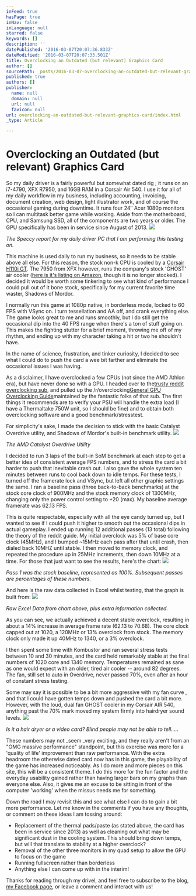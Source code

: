 ```yaml
---
inFeed: true
hasPage: true
inNav: false
inLanguage: null
starred: false
keywords: []
description: ''
datePublished: '2016-03-07T20:07:36.833Z'
dateModified: '2016-03-07T20:07:33.501Z'
title: Overclocking an Outdated (but relevant) Graphics Card
author: []
sourcePath: _posts/2016-03-07-overclocking-an-outdated-but-relevant-graphics-card.md
published: true
authors: []
publisher:
  name: null
  domain: null
  url: null
  favicon: null
url: overclocking-an-outdated-but-relevant-graphics-card/index.html
_type: Article

---
```

# Overclocking an Outdated (but relevant) Graphics Card

So my daily driver is a fairly powerful but somewhat dated rig ; it runs on an i7-4790, XFX R7950, and 16GB RAM in a Corsair Air 540\.  I use it for all of my daily workflow in my business, including accounting, invoicing, document creation, web design, light illustrator work, and of course the occasional gaming during downtime.  It runs four 24″ Acer 1080p monitors so I can multitask better game while working.  Aside from the motherboard, CPU, and Samsung SSD, all of the components are two years or older.  The GPU specifically has been in service since August of 2013\.
![](https://the-grid-user-content.s3-us-west-2.amazonaws.com/8ca10768-88da-4d9a-a03f-3b8305693173.png)

_The Speccy report for my daily driver PC that I am performing this testing on._

This machine is used daily to run my business, so it needs to be stable above all else.  For this reason, the stock non-k CPU is cooled by a [Corsair H110i GT][0]. The 7950 from XFX however, runs the company's stock 'GHOST' air cooler ([here is it's listing on Amazon][1], though it is no longer stocked).  I decided it would be worth some tinkering to see what kind of performance I could pull out of it bone stock, specifically for my current favorite time waster, Shadows of Mordor.

I normally run this game at 1080p native, in borderless mode, locked to 60 FPS with VSync on.  I turn tessellation and AA off, and crank everything else.  The game looks great to me and runs smoothly, but I do still get the occasional dip into the 40 FPS range when there's a ton of stuff going on.   This makes the fighting stutter for a brief moment, throwing me off of my rhythm, and ending up with my character taking a hit or two he shouldn't have.

In the name of science, frustration, and tinker curiosity, I decided to see what I could do to push the card a wee bit farther and eliminate the occasional issues I was having.

As a disclaimer, I have overclocked a few CPUs (not since the AMD Athlon era), but have never done so with a GPU.  I headed over to the[trusty reddit overclocking sub][2], and pulled up the /r/overclocking[General GPU Overclocking Guide][3]maintained by the fantastic folks of that sub.  The first things it recommends are to verify your PSU will handle the extra load (I have a Thermaltake 750W unit, so I should be fine) and to obtain both overclocking software and a good benchmark/stresstest.

For simplicity's sake, I made the decision to stick with the basic Catalyst Overdrive utility, and Shadows of Mordor's built-in benchmark utility.
![](https://the-grid-user-content.s3-us-west-2.amazonaws.com/490721ff-3c4c-4ceb-972c-058198bf146d.png)

_The AMD Catalyst Overdrive Utility_

I decided to run 3 laps of the built-in SoM benchmark at each step to get a better idea of consistent average FPS numbers, and to stress the card a bit harder to push that inevitable crash out.  I also gave the whole system ten minutes between runs to cool back down to idle temps.  For these tests, I turned off the framerate lock and VSync, but left all other graphic settings the same.  I ran a baseline pass (three back-to-back benchmarks) at the stock core clock of 900MHz and the stock memory clock of 1300MHz, changing only the power control setting to +20 (max).  My baseline average framerate was 62.13 FPS.

This is quite respectable, especially with all the eye candy turned up, but I wanted to see if I could push it higher to smooth out the occasional dips in actual gameplay.  I ended up running 12 additional passes (13 total) following the theory of the reddit guide.  My initial overclock was 5% of base core clock (45MHz), and I bumped ~15MHz each pass after that until crash, then dialed back 10MHZ until stable.  I then moved to memory clock, and repeated the procedure up in 25MHz increments, then down 10MHz at a time.  For those that just want to see the results, here's the chart:
![](https://the-grid-user-content.s3-us-west-2.amazonaws.com/f14d33cf-608d-4aa3-86b9-961f260648fb.png)

_Pass 1 was the stock baseline, represented as 100%. Subsequent passes are percentages of these numbers._

And here is the raw data collected in Excel whilst testing, that the graph is built from:
![](https://the-grid-user-content.s3-us-west-2.amazonaws.com/c82fe4f7-3f9a-4a9e-b9b9-fcf016cbf2bc.png)

_Raw Excel Data from chart above, plus extra information collected._

As you can see, we actually achieved a decent stable overclock, resulting in about a 14% increase in average frame rate (62.13 to 70.68).  The core clock capped out at 1020, a 120MHz or 13% overclock from stock.  The memory clock only made it up 40MHz to 1340, or a 3% overclock.

I then spent some time with Kombustor and ran several stress tests between 10 and 30 minutes, and the card held remarkably stable at the final numbers of 1020 core and 1340 memory.  Temperatures remained as sane as one would expect with an older, tired air cooler -- around 82 degrees.  The fan, still set to auto in Overdrive, never passed 70%, even after an hour of constant stress testing.

Some may say it is possible to be a bit more aggressive with my fan curve , and that I could have gotten temps down and pushed the card a bit more.  However, with the loud, dual fan GHOST cooler in my Corsair AIR 540, anything past the 70% mark moved my system firmly into hairdryer sound levels.
![](https://the-grid-user-content.s3-us-west-2.amazonaws.com/d12a1a26-e0b4-4b84-803e-512a39726034.jpg)

_Is it a hair dryer or a video card? Blind people may not be able to tell....._

These numbers may not _seem _very exciting, and they really aren't from an  "OMG massive performance" standpoint, but this exercise was more for a 'quality of life' improvement than raw performance.  With the extra headroom the otherwise dated card now has in this game, the playability of the game has increased noticeably.  As I do more and more pieces on this site, this will be a consistent theme.   I do this more for the fun factor and the everyday usability gained rather than having larger bars on my graphs than everyone else.  Also, it gives me an excuse to be sitting in front of the computer 'working' when the missus needs me for something.

Down the road I may revisit this and see what else I can do to gain a bit more performance.  Let me know in the comments if you have any thoughts, or comment on these ideas I am tossing around:

* Replacement of the thermal pads/paste (as stated above, the card has been in service since 2013) as well as cleaning out what may be significant dust in the cooling system.  This should bring down temps, but will that translate to stability at a higher overclock?
* Removal of the other three monitors in my quad setup to allow the GPU to focus on the game
* Running fullscreen rather than borderless
* Anything else I can come up with in the interim!

Thanks for reading through my drivel, and feel free to subscribe to the blog, [my Facebook page][4], or leave a comment and interact with us!

[0]: http://amzn.to/1QClVIG
[1]: http://amzn.to/1Layo6n
[2]: https://www.reddit.com/r/overclocking
[3]: https://www.reddit.com/r/overclocking/wiki/gpu/general
[4]: https://www.facebook.com/hardwaretinker/